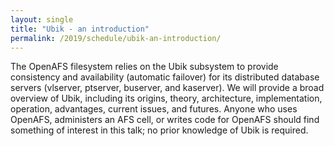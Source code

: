 ```yaml
---
layout: single
title: "Ubik - an introduction"
permalink: /2019/schedule/ubik-an-introduction/
---
```


The OpenAFS filesystem relies on the Ubik subsystem to provide consistency and
availability (automatic failover) for its distributed database servers
(vlserver, ptserver, buserver, and kaserver).  We will provide a broad overview
of Ubik, including its origins, theory, architecture, implementation,
operation, advantages, current issues, and futures.  Anyone who uses OpenAFS,
administers an AFS cell, or writes code for OpenAFS should find something of
interest in this talk;  no prior knowledge of Ubik is required.
